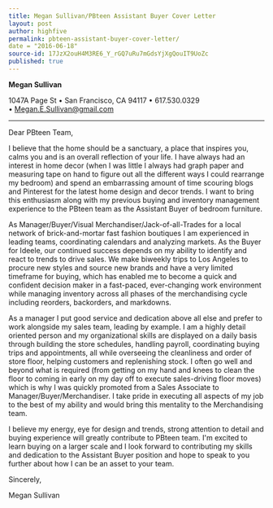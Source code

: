```yaml
---
title: Megan Sullivan/PBteen Assistant Buyer Cover Letter
layout: post
author: highfive
permalink: pbteen-assistant-buyer-cover-letter/
date = "2016-06-18"
source-id: 17JzX2ouH4M3RE6_Y_rGQ7uRu7mGdsYjXgQouIT9UoZc
published: true
---
```

**Megan Sullivan**

1047A Page St • San Francisco, CA 94117 • 617.530.0329 • [Megan.E.Sullivan@gmail.com](mailto:Megan.E.Sullivan@gmail.com)

___________________________

Dear PBteen Team, 

I believe that the home should be a sanctuary, a place that inspires you, calms you and is an overall reflection of your life.  I have always had an interest in home decor (when I was little I always had graph paper and measuring tape on hand to figure out all the different ways I could rearrange my bedroom) and spend an embarrassing amount of time scouring blogs and Pinterest for the latest home design and decor trends.  I want to bring this enthusiasm along with my previous buying and inventory management experience to the PBteen team as the Assistant Buyer of bedroom furniture.

As Manager/Buyer/Visual Merchandiser/Jack-of-all-Trades for a local network of brick-and-mortar fast fashion boutiques I am experienced in leading teams, coordinating calendars and analyzing markets.  As the Buyer for Ideele, our continued success depends on my ability to identify and react  to trends to drive sales. We make biweekly trips to Los Angeles to procure new styles and source new brands and have a very limited timeframe for buying, which has enabled me to become a quick and confident decision maker in a fast-paced, ever-changing work environment while managing inventory across all phases of the merchandising cycle including reorders, backorders, and markdowns.

As a manager I put good service and dedication above all else and prefer to work alongside my sales team, leading by example. I am a highly detail oriented person and my organizational skills are displayed on a daily basis through building the store schedules, handling payroll, coordinating buying trips and appointments, all while overseeing the cleanliness and order of store floor, helping customers and replenishing stock. I often go well and beyond what is required (from getting on my hand and knees to clean the floor to coming in early on my day off to execute sales-driving floor moves) which is why I was quickly promoted from a Sales Associate to Manager/Buyer/Merchandiser. I take pride in executing all aspects of my job to the best of my ability and would bring this mentality to the Merchandising team. 

I believe my energy, eye for design and trends, strong attention to detail and buying experience will greatly contribute to PBteen team.  I'm excited to learn buying on a larger scale and I look forward to contributing my skills and dedication to the Assistant Buyer position and hope to speak to you further about how I can be an asset to your team.  

Sincerely, 

Megan Sullivan 

